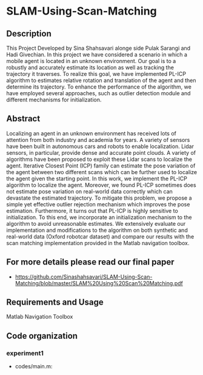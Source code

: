 # SLAM-Using-Scan-Matching

## Description 
 This Project Developed by Sina Shahsavari alonge side Pulak Sarangi and Hadi Givechian. In this project we have considered a scenario in which a mobile agent is located in an unknown environment. Our goal is to  a robustly and accurately estimate its location as well as tracking the trajectory it traverses. To realize this goal, we have implemented PL-ICP algorithm to estimates relative rotation and translation of the agent and then determine its trajectory. To enhance the performance of the algorithm,  we have employed several approaches, such as outlier detection module and different mechanisms for initialization.



## Abstract 
Localizing an agent in an unknown environment has received lots of attention from both industry and academia for years. A variety of sensors have been built in autonomous cars and robots to enable localization. Lidar sensors, in particular, provide dense and accurate point clouds. A variety of algorithms have been proposed to exploit these Lidar scans to localize the agent. Iterative Closest Point (ICP) family can estimate the pose variation of the agent between two different scans which can be further used to localize the agent given the starting point. In this work, we implement the PL-ICP algorithm to localize the agent. Moreover, we found PL-ICP sometimes does not estimate pose variation on real-world data correctly which can devastate the estimated trajectory. To mitigate this problem, we propose a simple yet effective outlier rejection mechanism which improves the pose estimation. Furthermore, it turns out that PL-ICP is highly sensitive to initialization. To this end, we incorporate an initialization mechanism to the algorithm to avoid unreasonable estimates. We extensively evaluate our implementation and modifications to the algorithm on both synthetic and real-world data (Oxford robotcar dataset) and compare our results with the scan matching implementation provided in the Matlab navigation toolbox.



## For more details please read our final paper 
- https://github.com/Sinashahsavari/SLAM-Using-Scan-Matching/blob/master/SLAM%20Using%20Scan%20Matching.pdf


## Requirements and Usage
Matlab Navigation Toolbox




## Code organization 

### experiment1

 - codes/main.m: 
 
